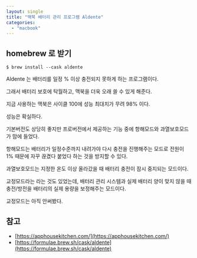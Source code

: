 ```yaml
---
layout: single
title: "맥북 배터리 관리 프로그램 Aldente"
categories:
  - "macbook"
---
```


## homebrew 로 받기

```shell
$ brew install --cask aldente
```

Aldente 는 배터리를 일정 % 이상 충전되지 못하게 하는 프로그램이다.

그래서 배터리 보호에 탁월하고, 맥북을 더욱 오래 쓸 수 있게 해준다.

지금 사용하는 맥북은 사이클 100에 성능 최대치가 무려 98% 이다.

성능은 확실하다.

기본버전도 상당히 좋지만 프로버전에서 제공하는 기능 중에 항해모드와 과열보호모드가 맘에 들었다.

항해모드는 배터리가 일정수준까지 내려가야 다시 충전을 진행해주는 모드로 전원이 1% 때문에 자꾸 끊겼다 붙었다 하는 것을 방지할 수 있다.

과열보호모드는 지정한 온도 이상 올라갔을 때 배터리 충전이 잠시 중지되는 모드이다.

교정모드라는 라는 것도 있었는데, 배터리 관리 시스템과 실제 배터리 양이 맞지 않을 때 충전/방전을 배터리의 실제 용량을 보정해주는 모드이다.

교정모드는 아직 안써봤다.

## 참고

- [https://apphousekitchen.com/](https://apphousekitchen.com/)
- [https://formulae.brew.sh/cask/aldente](https://formulae.brew.sh/cask/aldente)
